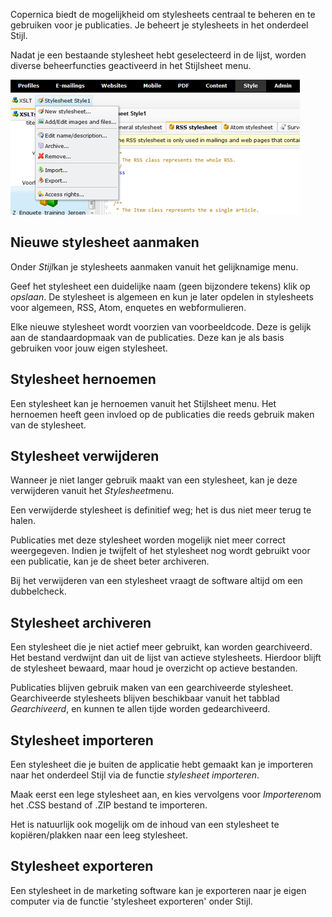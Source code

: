 Copernica biedt de mogelijkheid om stylesheets centraal te beheren en te
gebruiken voor je publicaties. Je beheert je stylesheets in het
onderdeel Stijl.

Nadat je een bestaande stylesheet hebt geselecteerd in de lijst, worden
diverse beheerfuncties geactiveerd in het Stijlsheet menu.

![Manage stylesheet ](../images/Stylesheet.png)

Nieuwe stylesheet aanmaken
--------------------------

Onder *Stijl*kan je stylesheets aanmaken vanuit het gelijknamige menu.

Geef het stylesheet een duidelijke naam (geen bijzondere tekens) klik op
*opslaan*. De stylesheet is algemeen en kun je later opdelen in
stylesheets voor algemeen, RSS, Atom, enquetes en webformulieren.

Elke nieuwe stylesheet wordt voorzien van voorbeeldcode. Deze is gelijk
aan de standaardopmaak van de publicaties. Deze kan je als basis
gebruiken voor jouw eigen stylesheet.

Stylesheet hernoemen
--------------------

Een stylesheet kan je hernoemen vanuit het Stijlsheet menu. Het
hernoemen heeft geen invloed op de publicaties die reeds gebruik maken
van de stylesheet.

Stylesheet verwijderen
----------------------

Wanneer je niet langer gebruik maakt van een stylesheet, kan je deze
verwijderen vanuit het *Stylesheet*menu.

Een verwijderde stylesheet is definitief weg; het is dus niet meer terug
te halen.

Publicaties met deze stylesheet worden mogelijk niet meer correct
weergegeven. Indien je twijfelt of het stylesheet nog wordt gebruikt
voor een publicatie, kan je de sheet beter archiveren.

Bij het verwijderen van een stylesheet vraagt de software altijd om een
dubbelcheck.

Stylesheet archiveren
---------------------

Een stylesheet die je niet actief meer gebruikt, kan worden
gearchiveerd. Het bestand verdwijnt dan uit de lijst van actieve
stylesheets. Hierdoor blijft de stylesheet bewaard, maar houd je
overzicht op actieve bestanden.

Publicaties blijven gebruik maken van een gearchiveerde stylesheet.
Gearchiveerde stylesheets blijven beschikbaar vanuit het tabblad
*Gearchiveerd*, en kunnen te allen tijde worden gedearchiveerd.

Stylesheet importeren
---------------------

Een stylesheet die je buiten de applicatie hebt gemaakt kan je
importeren naar het onderdeel Stijl via de functie *stylesheet
importeren*.

Maak eerst een lege stylesheet aan, en kies vervolgens voor
*Importeren*om het .CSS bestand of .ZIP bestand te importeren.

Het is natuurlijk ook mogelijk om de inhoud van een stylesheet te
kopiëren/plakken naar een leeg stylesheet.

Stylesheet exporteren
---------------------

Een stylesheet in de marketing software kan je exporteren naar je eigen
computer via de functie 'stylesheet exporteren' onder Stijl.
